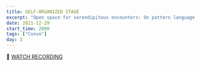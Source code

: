 ```yaml
---
title: SELF-ORGANIZED STAGE
excerpt: "Open space for serendipitous encounters: On pattern language with Dil Green"
date: 2021-12-29
start_time: 2000
tags: ["Convo"]
day: 3
---
```


🎥 [WATCH RECORDING](https://drive.google.com/file/d/150D83OjnmuDFPi6PvEH_-yqFb-OIUKg2)

